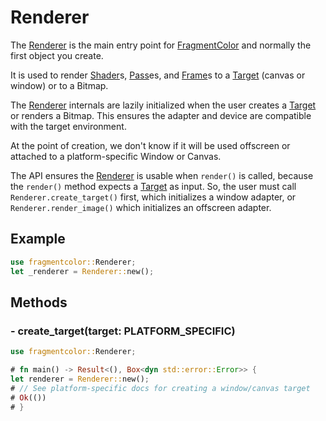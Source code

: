 # Renderer

The [Renderer](https://fragmentcolor.org/api/core/renderer) is the main entry point for
[FragmentColor](https://fragmentcolor.org) and normally the first object you create.

It is used to render
[Shader](https://fragmentcolor.org/api/core/shader)s,
[Pass](https://fragmentcolor.org/api/core/pass)es, and
[Frame](https://fragmentcolor.org/api/core/frame)s
to a [Target](https://fragmentcolor.org/api/core/target) (canvas or window) or to a Bitmap.

The [Renderer](https://fragmentcolor.org/api/core/renderer) internals are lazily initialized
when the user creates a [Target](https://fragmentcolor.org/api/core/target) or renders a Bitmap.
This ensures the adapter and device are compatible with the target environment.

At the point of creation, we don't know if it will be used offscreen
or attached to a platform-specific Window or Canvas.

The API ensures the [Renderer](https://fragmentcolor.org/api/core/renderer) is usable when `render()` is called,
because
the `render()` method expects a [Target](https://fragmentcolor.org/api/core/target) as input. So, the user must call
`Renderer.create_target()` first, which initializes a window adapter, or
`Renderer.render_image()` which initializes an offscreen adapter.

## Example

```rust
use fragmentcolor::Renderer;
let _renderer = Renderer::new();
```

## Methods

### - create_target(target: PLATFORM_SPECIFIC)

```rust
use fragmentcolor::Renderer;

# fn main() -> Result<(), Box<dyn std::error::Error>> {
let renderer = Renderer::new();
# // See platform-specific docs for creating a window/canvas target
# Ok(())
# }
```
